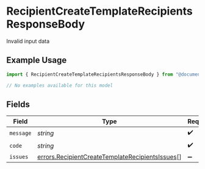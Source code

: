# RecipientCreateTemplateRecipientsResponseBody

Invalid input data

## Example Usage

```typescript
import { RecipientCreateTemplateRecipientsResponseBody } from "@documenso/sdk-typescript/models/errors";

// No examples available for this model
```

## Fields

| Field                                                                                                              | Type                                                                                                               | Required                                                                                                           | Description                                                                                                        |
| ------------------------------------------------------------------------------------------------------------------ | ------------------------------------------------------------------------------------------------------------------ | ------------------------------------------------------------------------------------------------------------------ | ------------------------------------------------------------------------------------------------------------------ |
| `message`                                                                                                          | *string*                                                                                                           | :heavy_check_mark:                                                                                                 | N/A                                                                                                                |
| `code`                                                                                                             | *string*                                                                                                           | :heavy_check_mark:                                                                                                 | N/A                                                                                                                |
| `issues`                                                                                                           | [errors.RecipientCreateTemplateRecipientsIssues](../../models/errors/recipientcreatetemplaterecipientsissues.md)[] | :heavy_minus_sign:                                                                                                 | N/A                                                                                                                |